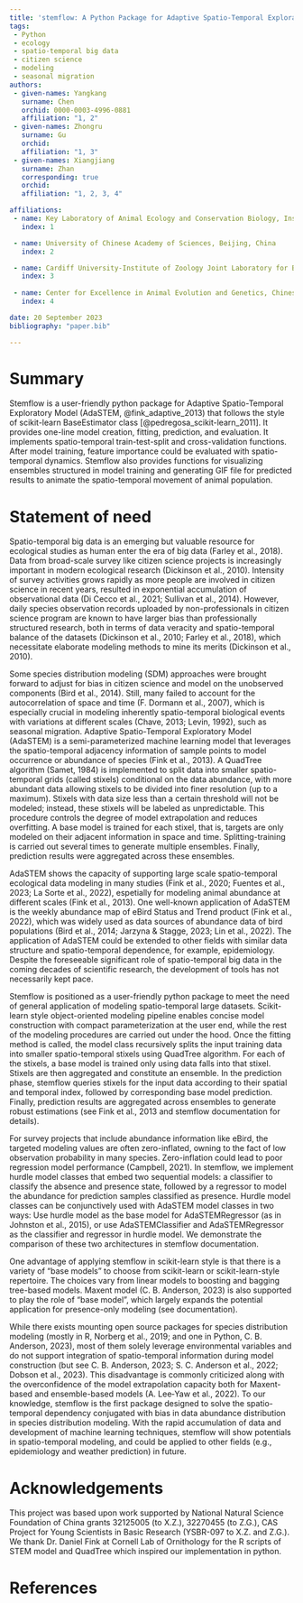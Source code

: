 ```yaml
---
title: 'stemflow: A Python Package for Adaptive Spatio-Temporal Exploratory Model'
tags:
 - Python
 - ecology
 - spatio-temporal big data
 - citizen science
 - modeling
 - seasonal migration
authors:
 - given-names: Yangkang
   surname: Chen
   orchid: 0000-0003-4996-0881
   affiliation: "1, 2" 
 - given-names: Zhongru
   surname: Gu
   orchid: 
   affiliation: "1, 3"
 - given-names: Xiangjiang
   surname: Zhan
   corresponding: true
   orchid: 
   affiliation: "1, 2, 3, 4"

affiliations:
 - name: Key Laboratory of Animal Ecology and Conservation Biology, Institute of Zoology, Chinese Academy of Sciences, Beijing, China
   index: 1

 - name: University of Chinese Academy of Sciences, Beijing, China
   index: 2

 - name: Cardiff University-Institute of Zoology Joint Laboratory for Biocomplexity Research, Chinese Academy of Sciences, Beijing, China
   index: 3
   
 - name: Center for Excellence in Animal Evolution and Genetics, Chinese Academy of Sciences, Kunming, China
   index: 4

date: 20 September 2023
bibliography: "paper.bib"

---
```


# Summary

Stemflow is a user-friendly python package for Adaptive Spatio-Temporal Exploratory Model (AdaSTEM, @fink_adaptive_2013) that follows the style of scikit-learn BaseEstimator class [@pedregosa_scikit-learn_2011]. It provides one-line model creation, fitting, prediction, and evaluation. It implements spatio-temporal train-test-split and cross-validation functions. After model training, feature importance could be evaluated with spatio-temporal dynamics. Stemflow also provides functions for visualizing ensembles structured in model training and generating GIF file for predicted results to animate the spatio-temporal movement of animal population. 

# Statement of need

Spatio-temporal big data is an emerging but valuable resource for ecological studies as human enter the era of big data (Farley et al., 2018). Data from broad-scale survey like citizen science projects is increasingly important in modern ecological research (Dickinson et al., 2010). Intensity of survey activities grows rapidly as more people are involved in citizen science in recent years, resulted in exponential accumulation of observational data (Di Cecco et al., 2021; Sullivan et al., 2014).  However, daily species observation records uploaded by non-professionals in citizen science program are known to have larger bias than professionally structured research, both in terms of data veracity and spatio-temporal balance of the datasets (Dickinson et al., 2010; Farley et al., 2018), which necessitate elaborate modeling methods to mine its merits (Dickinson et al., 2010).

Some species distribution modeling (SDM) approaches were brought forward to adjust for bias in citizen science and model on the unobserved components (Bird et al., 2014). Still, many failed to account for the autocorrelation of space and time (F. Dormann et al., 2007), which is especially crucial in modeling inherently spatio-temporal biological events with variations at different scales (Chave, 2013; Levin, 1992), such as seasonal migration. Adaptive Spatio-Temporal Exploratory Model (AdaSTEM) is a semi-parameterized machine learning model that leverages the spatio-temporal adjacency information of sample points to model occurrence or abundance of species (Fink et al., 2013). A QuadTree algorithm (Samet, 1984) is implemented to split data into smaller spatio-temporal grids (called stixels) conditional on the data abundance, with more abundant data allowing stixels to be divided into finer resolution (up to a maximum). Stixels with data size less than a certain threshold will not be modeled; instead, these stixels will be labeled as unpredictable. This procedure controls the degree of model extrapolation and reduces overfitting. A base model is trained for each stixel, that is, targets are only modeled on their adjacent information in space and time. Splitting-training is carried out several times to generate multiple ensembles. Finally, prediction results were aggregated across these ensembles. 

AdaSTEM shows the capacity of supporting large scale spatio-temporal ecological data modeling in many studies (Fink et al., 2020; Fuentes et al., 2023; La Sorte et al., 2022), espetially for modeling animal abundance at different scales (Fink et al., 2013). One well-known application of AdaSTEM is the weekly abundance map of eBird Status and Trend product (Fink et al., 2022), which was widely used as data sources of abundance data of bird populations (Bird et al., 2014; Jarzyna & Stagge, 2023; Lin et al., 2022). The application of AdaSTEM could be extended to other fields with similar data structure and spatio-temporal dependence, for example, epidemiology. Despite the foreseeable significant role of spatio-temporal big data in the coming decades of scientific research, the development of tools has not necessarily kept pace.

Stemflow is positioned as a user-friendly python package to meet the need of general application of modeling spatio-temporal large datasets. Scikit-learn style object-oriented modeling pipeline enables concise model construction with compact parameterization at the user end, while the rest of the modeling procedures are carried out under the hood. Once the fitting method is called, the model class recursively splits the input training data into smaller spatio-temporal stixels using QuadTree algorithm. For each of the stixels, a base model is trained only using data falls into that stixel. Stixels are then aggregated and constitute an ensemble. In the prediction phase, stemflow queries stixels for the input data according to their spatial and temporal index, followed by corresponding base model prediction. Finally, prediction results are aggregated across ensembles to generate robust estimations (see Fink et al., 2013 and stemflow documentation for details).

For survey projects that include abundance information like eBird, the targeted modeling values are often zero-inflated, owning to the fact of low observation probability in many species. Zero-inflation could lead to poor regression model performance (Campbell, 2021). In stemflow, we implement hurdle model classes that embed two sequential models: a classifier to classify the absence and presence state, followed by a regressor to model the abundance for prediction samples classified as presence. Hurdle model classes can be conjunctively used with AdaSTEM model classes in two ways: Use hurdle model as the base model for AdaSTEMRegressor (as in Johnston et al., 2015), or use AdaSTEMClassifier and AdaSTEMRegressor as the classifier and regressor in hurdle model. We demonstrate the comparison of these two architectures in stemflow documentation.

One advantage of applying stemflow in scikit-learn style is that there is a variety of “base models” to choose from scikit-learn or scikit-learn-style repertoire. The choices vary from linear models to boosting and bagging tree-based models. Maxent model (C. B. Anderson, 2023) is also supported to play the role of “base model”, which largely expands the potential application for presence-only modeling (see documentation).

While there exists mounting open source packages for species distribution modeling (mostly in R, Norberg et al., 2019; and one in Python, C. B. Anderson, 2023), most of them solely leverage environmental variables and do not support integration of spatio-temporal information during model construction (but see C. B. Anderson, 2023; S. C. Anderson et al., 2022; Dobson et al., 2023). This disadvantage is commonly criticized along with the overconfidence of the model extrapolation capacity both for Maxent-based and ensemble-based models (A. Lee‐Yaw et al., 2022). To our knowledge, stemflow is the first package designed to solve the spatio-temporal dependency conjugated with bias in data abundance distribution in species distribution modeling. With the rapid accumulation of data and development of machine learning techniques, stemflow will show potentials in spatio-temporal modeling, and could be applied to other fields (e.g., epidemiology and weather prediction) in future.


# Acknowledgements

This project was based upon work supported by National Natural Science Foundation of China grants 32125005 (to X.Z.), 32270455 (to Z.G.), CAS Project for Young Scientists in Basic Research (YSBR-097 to X.Z. and Z.G.). We thank Dr. Daniel Fink at Cornell Lab of Ornithology for the R scripts of STEM model and QuadTree which inspired our implementation in python.

# References